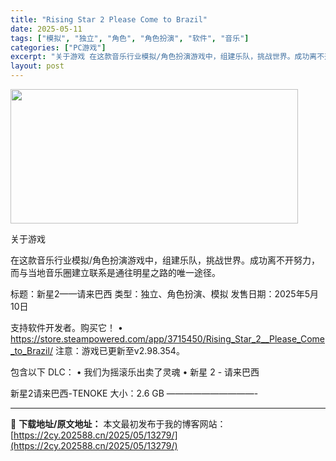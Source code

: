 ```yaml
---
title: "Rising Star 2 Please Come to Brazil"
date: 2025-05-11
tags: ["模拟", "独立", "角色", "角色扮演", "软件", "音乐"]
categories: ["PC游戏"]
excerpt: "关于游戏 在这款音乐行业模拟/角色扮演游戏中，组建乐队，挑战世界。成功离不开努力，而与当地音乐圈建立联系是通往明星之路的唯一途径。 标题：新星2——请来巴西 类型：独立、角色扮演、模拟 发售日期：2025年5月10日 支持软件开发者。购买它！ • https://store.steampowered&hellip;"
layout: post
---
```


<img src="https://2cy.202588.cn/wp-content/uploads/2025/05/2025051105302927.webp" alt="" width="460" height="215" class="aligncenter size-full wp-image-13276" />

关于游戏

在这款音乐行业模拟/角色扮演游戏中，组建乐队，挑战世界。成功离不开努力，而与当地音乐圈建立联系是通往明星之路的唯一途径。

标题：新星2——请来巴西
类型：独立、角色扮演、模拟
发售日期：2025年5月10日

支持软件开发者。购买它！
• https://store.steampowered.com/app/3715450/Rising_Star_2__Please_Come_to_Brazil/
注意：游戏已更新至v2.98.354。

包含以下 DLC：
• 我们为摇滚乐出卖了灵魂
• 新星 2 - 请来巴西

新星2请来巴西-TENOKE
大小：2.6 GB
——————————- 



---
📖 **下载地址/原文地址：** 本文最初发布于我的博客网站：[https://2cy.202588.cn/2025/05/13279/](https://2cy.202588.cn/2025/05/13279/)
